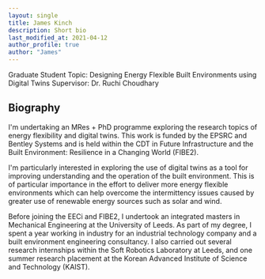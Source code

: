 ```yaml
---
layout: single
title: James Kinch
description: Short bio
last_modified_at: 2021-04-12
author_profile: true
author: "James"
---
```


Graduate Student
Topic: Designing Energy Flexible Built Environments using Digital Twins
Supervisor: Dr. Ruchi Choudhary

## Biography 
I'm undertaking an MRes + PhD programme exploring the research topics of energy flexibility and digital twins. This work is funded by the EPSRC and Bentley Systems and is held within the CDT in Future Infrastructure and the Built Environment: Resilience in a Changing World (FIBE2).

I'm particularly interested in exploring the use of digital twins as a tool for improving understanding and the operation of the built environment. This is of particular importance in the effort to deliver more energy flexible environments which can help overcome the intermittency issues caused by greater use of renewable energy sources such as solar and wind.

Before joining the EECi and FIBE2, I undertook an integrated masters in Mechanical Engineering at the University of Leeds. As part of my degree,  I spent a year working in industry for an industrial technology company and a built environment engineering consultancy. I also carried out several research internships within the Soft Robotics Laboratory at Leeds, and one summer research placement at the Korean Advanced Institute of Science and Technology (KAIST).


